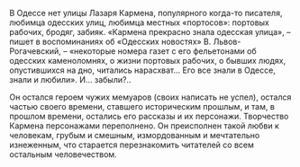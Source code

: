 <!--2017-01-04 13:39:32-->
В Одессе нет улицы Лазаря Кармена, популярного когда-то писателя, любимца одесских улиц, любимца местных «портосов»: портовых рабочих, бродяг, забияк. «Кармена прекрасно знала одесская улица», – пишет в воспоминаниях об «Одесских новостях» В. Львов-Рогачевский, – «некоторые номера газет с его фельетонами об одесских каменоломнях, о жизни портовых рабочих, о бывших людях, опустившихся на дно, читались нарасхват… Его все знали в Одессе, знали и любили». И… забыли?..

Он остался героем чужих мемуаров (своих написать не успел), остался частью своего времени, ставшего историческим прошлым, и там, в прошлом времени, остались его рассказы и их персонажи. Творчество Кармена персонажами переполнено. Он преисполнен такой любви к человекам, грубым и смешным, измордованным и мечтательно изнеженным, что старается перезнакомить читателей со всем остальным человечеством.